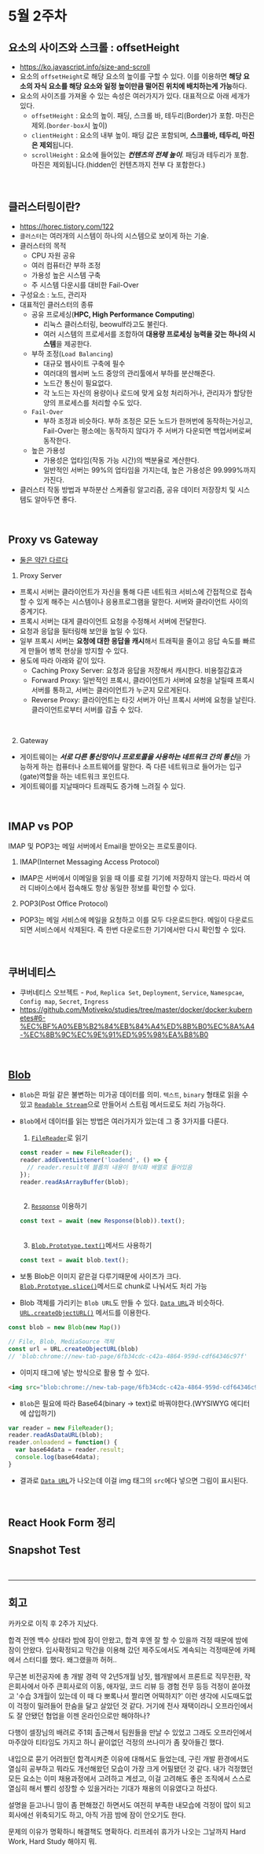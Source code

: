 # 5월 2주차

## 요소의 사이즈와 스크롤 : offsetHeight
- https://ko.javascript.info/size-and-scroll
- 요소의 `offsetHeight`로 해당 요소의 높이를 구할 수 있다. 이를 이용하면 **해당 요소의 자식 요소를 해당 요소와 일정 높이만큼 떨어진 위치에 배치하는게 가능**하다.
- 요소의 사이즈를 가져올 수 있는 속성은 여러가지가 있다. 대표적으로 아래 세개가 있다.
  - `offsetHeight` : 요소의 높이. 패딩, 스크롤 바, 테두리(Border)가 포함. 마진은 제외.(`border-box`시 높이)
  - `clientHeight` : 요소의 내부 높이. 패딩 값은 포함되며, **스크롤바, 테두리, 마진은 제외**됩니다.
  - `scrollHeight` : 요소에 들어있는 ***컨텐츠의 전체 높이***. 패딩과 테두리가 포함. 마진은 제외됩니다.(hidden인 컨텐츠까지 전부 다 포함한다.)

<br>

## 클러스터링이란?
- https://horec.tistory.com/122
- `클러스터`는 여러개의 시스템이 하나의 시스템으로 보이게 하는 기술.
- 클러스터의 목적
  - CPU 자원 공유
  - 여러 컴퓨터간 부하 조정
  - 가용성 높은 시스템 구축
  - 주 시스템 다운시를 대비한 Fail-Over
- 구성요소 : 노드, 관리자
- 대표적인 클러스터의 종류
  - 공유 프로세싱(**HPC, High Performance Computing**)
    - 리눅스 클러스터링, beowulf라고도 불린다.
    - 여러 시스템의 프로세서를 조합하여 **대용량 프로세싱 능력을 갖는 하나의 시스템**을 제공한다.
  - 부하 조정(`Load Balancing`)
    - 대규모 웹사이트 구축에 필수
    - 여러대의 웹서버 노드 중앙의 관리툴에서 부하를 분산해준다.
    - 노드간 통신이 필요없다.
    - 각 노드는 자신의 용량이나 로드에 맞게 요청 처리하거나, 관리자가 할당한 양의 프로세스를 처리할 수도 있다.
  - `Fail-Over`
    - 부하 조정과 비슷하다. 부하 조정은 모든 노드가 한꺼번에 동작하는거싱고, Fail-Over는 평소에는 동작하지 않다가 주 서버가 다운되면 백업서버로써 동작한다.
  - 높은 가용성
    - 가용성은 업타임(작동 가능 시간)의 백분율로 계산한다. 
    - 일반적인 서버는 99%의 업타임을 가지는데, 높은 가용성은 99.999%까지 가진다.
- 클러스터 작동 방법과 부하분산 스케쥴링 알고리즘, 공유 데이터 저장장치 및 시스템도 알아두면 좋다.

<br>

## Proxy vs Gateway
- [둘은 약간 다르다](https://coding-start.tistory.com/342)
1. Proxy Server
- 프록시 서버는 클라이언트가 자신을 통해 다른 네트워크 서비스에 간접적으로 접속할 수 있게 해주는 시스템이나 응용프로그램을 말한다. 서버와 클라이언트 사이의 중계기다.
- 프록시 서버는 대게 클라이언트 요청을 수정해서 서버에 전달한다. 
- 요청과 응답을 필터링해 보안을 높일 수 있다.
- 일부 프록시 서버는 **요청에 대한 응답을 캐시**해서 트래픽을 줄이고 응답 속도를 빠르게 만들어 병목 현상을 방지할 수 있다.
- 용도에 따라 아래와 같이 있다.
  - Caching Proxy Server: 요청과 응답을 저장해서 캐시한다. 비용절감효과
  - Forward Proxy: 일반적인 프록시, 클라이언트가 서버에 요청을 날릴때 프록시 서버를 통하고, 서버는 클라이언트가 누군지 모르게된다.
  - Reverse Proxy: 클라이언트는 타깃 서버가 아닌 프록시 서버에 요청을 날린다. 클라이언트로부터 서버를 감출 수 있다.

<br>

2. Gateway
- 게이트웨이는 ***서로 다른 통신망이나 프로토콜을 사용하는 네트워크 간의 통신***을 가능하게 하는 컴퓨터나 소프트웨어를 말한다. 즉 다른 네트워크로 들어가는 입구(gate)역할을 하는 네트워크 포인트다.
- 게이트웨이를 지날때마다 트래픽도 증가해 느려질 수 있다.

<br>

## IMAP vs POP
IMAP 및 POP3는 메일 서버에서 Email을 받아오는 프로토콜이다.
1. IMAP(Internet Messaging Access Protocol)
- IMAP은 서버에서 이메일을 읽을 때 이를 로컬 기기에 저장하지 않는다. 따라서 여러 디바이스에서 접속해도 항상 동일한 정보를 확인할 수 있다.


2. POP3(Post Office Protocol)
- POP3는 메일 서비스에 메일을 요청하고 이를 모두 다운로드한다. 메일이 다운로드되면 서비스에서 삭제된다. 즉 한번 다운로드한 기기에서만 다시 확인할 수 있다.

<br>

## 쿠버네티스
- 쿠버네티스 오브젝트 - `Pod`, `Replica Set`, `Deployment`, `Service`, `Namespcae`, `Config map`, `Secret`, `Ingress`
- https://github.com/Motiveko/studies/tree/master/docker/docker:kubernetes#6-%EC%BF%A0%EB%B2%84%EB%84%A4%ED%8B%B0%EC%8A%A4-%EC%8B%9C%EC%9E%91%ED%95%98%EA%B8%B0

<br>

## [Blob](https://developer.mozilla.org/ko/docs/Web/API/Blob)
- `Blob`은 파일 같은 불변하는 미가공 데이터를 의미. `텍스트`, `binary` 형태로 읽을 수 있고 [`Readable Stream`](https://developer.mozilla.org/ko/docs/Web/API/ReadableStream)으로 만들어서 스트림 메서드로도 처리 가능하다.
- `Blob`에서 데이터를 읽는 방법은 여러가지가 있는데 그 중 3가지를 다룬다.
  1. [`FileReader`](https://developer.mozilla.org/ko/docs/Web/API/FileReader)로 읽기
  ```js
  const reader = new FileReader();
  reader.addEventListener('loadend', () => {
    // reader.result에 블롭의 내용이 형식화 배열로 들어있음
  });
  reader.readAsArrayBuffer(blob);
  ```
  
  <br>

  2. [`Response`](https://developer.mozilla.org/en-US/docs/Web/API/Response) 이용하기
  ```js
  const text = await (new Response(blob)).text();
  ```
  
  <br>

  3. [`Blob.Prototype.text()`](https://developer.mozilla.org/en-US/docs/Web/API/Blob/text)메서드 사용하기
  ```js
  const text = await blob.text();
  ```

- 보통 Blob은 이미지 같은걸 다루기때문에 사이즈가 크다. [`Blob.Prototype.slice()`](https://developer.mozilla.org/en-US/docs/Web/API/Blob/slice)메서드로 chunk로 나눠서도 처리 가능
- Blob 객체를 가리키는 `Blob URL`도 만들 수 있다. [`Data URL`](https://developer.mozilla.org/ko/docs/Web/HTTP/Basics_of_HTTP/Data_URLs)과 비슷하다. [`URL.createObjectURL()`](https://developer.mozilla.org/ko/docs/Web/API/URL/createObjectURL) 메서드를 이용한다.

```js
const blob = new Blob(new Map())

// File, Blob, MediaSource 객체
const url = URL.createObjectURL(blob)
// 'blob:chrome://new-tab-page/6fb34cdc-c42a-4864-959d-cdf64346c97f'
```
- 이미지 태그에 넣는 방식으로 활용 할 수 있다.
```HTML
<img src="blob:chrome://new-tab-page/6fb34cdc-c42a-4864-959d-cdf64346c97f" alt="Blob URL Image" />
```

- `Blob`은 필요에 따라 Base64(binary -> text)로 바꿔야한다.(WYSIWYG 에디터에 삽입하기)
```js
var reader = new FileReader();
reader.readAsDataURL(blob); 
reader.onloadend = function() {
  var base64data = reader.result;                
  console.log(base64data);
}
```
- 결과로 [`Data URL`](https://developer.mozilla.org/ko/docs/Web/HTTP/Basics_of_HTTP/Data_URLs)가 나오는데 이걸 img 태그의 `src`에다 넣으면 그림이 표시된다.

<br>

<!-- TODO -->
## React Hook Form 정리
## Snapshot Test

<br>

---

## 회고
카카오로 이직 후 2주가 지났다.

합격 전엔 백수 상태라 밤에 잠이 안왔고, 합격 후엔 잘 할 수 있을까 걱정 때문에 밤에 잠이 안왔다. 입사확정되고 막간을 이용해 갔던 제주도에서도 계속되는 걱정때문에 카페에서 스터디를 했다. 왜그랬을까 허허..

무근본 비전공자에 총 개발 경력 약 2년5개월 남짓, 웹개발에서 프론트로 직무전환, 작은회사에서 아주 큰회사로의 이동, 애자일, 코드 리뷰 등 경험 전무 등등 걱정이 쏟아졌고 '수습 3개월이 있는데 이 때 다 뽀록나서 짤리면 어떡하지?' 이런 생각에 시도때도없이 걱정이 밀려들어 한숨을 달고 살았던 것 같다. 거기에 전사 재택이라니 오프라인에서도 잘 안됐던 협업을 이젠 온라인으로만 해야하나?

다행이 셀장님의 배려로 주1회 출근해서 팀원들을 만날 수 있었고 그래도 오프라인에서 마주앉아 티타임도 가지고 하니 끝이없던 걱정의 쓰나미가 좀 잦아들긴 했다.

내입으로 묻기 어려웠던 합격시켜준 이유에 대해서도 들었는데, 구린 개발 환경에서도 열심히 공부하고 뭐라도 개선해왔던 모습이 가장 크게 어필됐던 것 같다. 내가 걱정했던 모든 요소는 이미 채용과정에서 고려하고 계셨고, 이걸 고려해도 좋은 조직에서 스스로 열심히 해서 빨리 성장할 수 있을거라는 기대가 채용의 이유였다고 하셨다.

설명을 듣고나니 맘이 좀 편해졌긴 하면서도 여전히 부족한 내모습에 걱정이 많이 되고 회사에선 위축되기도 하고, 아직 가끔 밤에 잠이 안오기도 한다. 

문제의 이유가 명확하니 해결책도 명확하다. 리프레쉬 휴가가 나오는 그날까지 Hard Work, Hard Study 해야지 뭐.